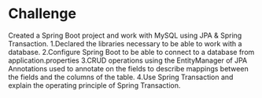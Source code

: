 # Challenge
Created a Spring Boot project and work with MySQL using  JPA & Spring Transaction. 
1.Declared the libraries necessary to be able to work with a database.
2.Configure Spring Boot to be able to connect to a database from application.properties
3.CRUD operations using the EntityManager of JPA Annotations used to annotate on the fields to describe mappings between the fields and the columns of the table.
4.Use Spring Transaction and explain the operating principle of Spring Transaction.
